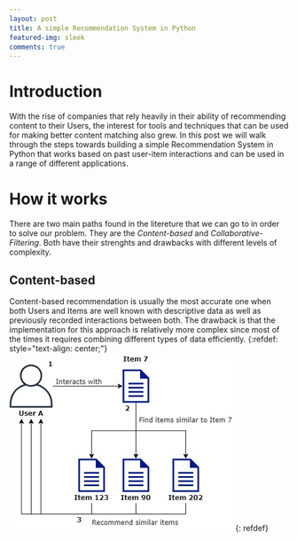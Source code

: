 ```yaml
---
layout: post
title: A simple Recommendation System in Python
featured-img: sleek
comments: true
---
```


# Introduction
With the rise of companies that rely heavily in their ability of recommending content to their Users, the interest for tools and techniques that can be used for making better content matching also grew. In this post we will walk through the steps towards building a simple Recommendation System in Python that works based on past user-item interactions and can be used in a range of different applications.

# How it works
There are two main paths found in the litereture that we can go to in order to solve our problem. They are the *Content-based* and *Collaborative-Filtering*. Both have their strenghts and drawbacks with different levels of complexity.

## Content-based
Content-based recommendation is usually the most accurate one when both Users and Items are well known with descriptive data as well as previously recorded interactions between both. The drawback is that the implementation for this approach is relatively more complex since most of the times it requires combining different types of data efficiently.
{:refdef: style="text-align: center;"}
![Collaborative Filtering](/images/collaborative-filtering-example.jpg)
{: refdef}
